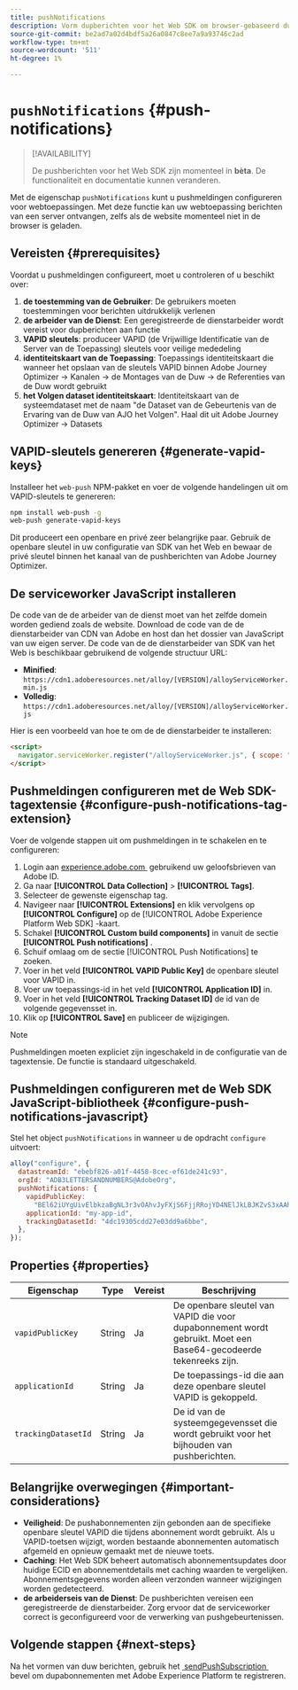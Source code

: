 ```yaml
---
title: pushNotifications
description: Vorm dupberichten voor het Web SDK om browser-gebaseerd dupoverseinen toe te laten.
source-git-commit: be2ad7a02d4bdf5a26a0847c8ee7a9a93746c2ad
workflow-type: tm+mt
source-wordcount: '511'
ht-degree: 1%

---
```



# `pushNotifications` {#push-notifications}

>[!AVAILABILITY]
>
> De pushberichten voor het Web SDK zijn momenteel in **bèta**. De functionaliteit en documentatie kunnen veranderen.

Met de eigenschap `pushNotifications` kunt u pushmeldingen configureren voor webtoepassingen. Met deze functie kan uw webtoepassing berichten van een server ontvangen, zelfs als de website momenteel niet in de browser is geladen.

## Vereisten {#prerequisites}

Voordat u pushmeldingen configureert, moet u controleren of u beschikt over:

1. **de toestemming van de Gebruiker**: De gebruikers moeten toestemmingen voor berichten uitdrukkelijk verlenen
2. **de arbeider van de Dienst**: Een geregistreerde de dienstarbeider wordt vereist voor dupberichten aan functie
3. **VAPID sleutels**: produceer VAPID (de Vrijwillige Identificatie van de Server van de Toepassing) sleutels voor veilige mededeling
4. **identiteitskaart van de Toepassing**: Toepassings identiteitskaart die wanneer het opslaan van de sleutels VAPID binnen Adobe Journey Optimizer -> Kanalen -> de Montages van de Duw -> de Referenties van de Duw wordt gebruikt
5. **het Volgen dataset identiteitskaart**: Identiteitskaart van de systeemdataset met de naam &quot;de Dataset van de Gebeurtenis van de Ervaring van de Duw van AJO het Volgen&quot;. Haal dit uit Adobe Journey Optimizer -> Datasets

## VAPID-sleutels genereren {#generate-vapid-keys}

Installeer het `web-push` NPM-pakket en voer de volgende handelingen uit om VAPID-sleutels te genereren:

```bash
npm install web-push -g
web-push generate-vapid-keys
```

Dit produceert een openbare en privé zeer belangrijke paar. Gebruik de openbare sleutel in uw configuratie van SDK van het Web en bewaar de privé sleutel binnen het kanaal van de pushberichten van Adobe Journey Optimizer.

## De serviceworker JavaScript installeren

De code van de de arbeider van de dienst moet van het zelfde domein worden gediend zoals de website. Download de code van de de dienstarbeider van CDN van Adobe en host dan het dossier van JavaScript van uw eigen server. De code van de de dienstarbeider van SDK van het Web is beschikbaar gebruikend de volgende structuur URL:

- **Minified**: `https://cdn1.adoberesources.net/alloy/[VERSION]/alloyServiceWorker.min.js`
- **Volledig**: `https://cdn1.adoberesources.net/alloy/[VERSION]/alloyServiceWorker.js`

Hier is een voorbeeld van hoe te om de de dienstarbeider te installeren:

```html
<script>
  navigator.serviceWorker.register("/alloyServiceWorker.js", { scope: "/" });
</script>
```

## Pushmeldingen configureren met de Web SDK-tagextensie {#configure-push-notifications-tag-extension}

Voer de volgende stappen uit om pushmeldingen in te schakelen en te configureren:

1. Login aan [&#x200B; experience.adobe.com &#x200B;](https://experience.adobe.com) gebruikend uw geloofsbrieven van Adobe ID.
1. Ga naar **[!UICONTROL Data Collection]** > **[!UICONTROL Tags]**.
1. Selecteer de gewenste eigenschap tag.
1. Navigeer naar **[!UICONTROL Extensions]** en klik vervolgens op **[!UICONTROL Configure]** op de [!UICONTROL Adobe Experience Platform Web SDK] -kaart.
1. Schakel **[!UICONTROL Custom build components]** in vanuit de sectie **[!UICONTROL Push notifications]** .
1. Schuif omlaag om de sectie [!UICONTROL Push Notifications] te zoeken.
1. Voer in het veld **[!UICONTROL VAPID Public Key]** de openbare sleutel voor VAPID in.
1. Voer uw toepassings-id in het veld **[!UICONTROL Application ID]** in.
1. Voer in het veld **[!UICONTROL Tracking Dataset ID]** de id van de volgende gegevensset in.
1. Klik op **[!UICONTROL Save]** en publiceer de wijzigingen.

>[!NOTE]
>
> Pushmeldingen moeten expliciet zijn ingeschakeld in de configuratie van de tagextensie. De functie is standaard uitgeschakeld.

## Pushmeldingen configureren met de Web SDK JavaScript-bibliotheek {#configure-push-notifications-javascript}

Stel het object `pushNotifications` in wanneer u de opdracht `configure` uitvoert:

```js
alloy("configure", {
  datastreamId: "ebebf826-a01f-4458-8cec-ef61de241c93",
  orgId: "ADB3LETTERSANDNUMBERS@AdobeOrg",
  pushNotifications: {
    vapidPublicKey:
      "BEl62iUYgUivElbkzaBgNL3r3vOAhvJyFXjS6FjjRRojYD4NElJkLBJKZvS3xAAh4_gE3WnMaZNu_KGP4jAQlJz",
    applicationId: "my-app-id",
    trackingDatasetId: "4dc19305cdd27e03dd9a6bbe",
  },
});
```

## Properties {#properties}

| Eigenschap | Type | Vereist | Beschrijving |
|---------|----|---------|-----------|
| `vapidPublicKey` | String | Ja | De openbare sleutel van VAPID die voor dupabonnement wordt gebruikt. Moet een Base64-gecodeerde tekenreeks zijn. |
| `applicationId` | String | Ja | De toepassings-id die aan deze openbare sleutel VAPID is gekoppeld. |
| `trackingDatasetId` | String | Ja | De id van de systeemgegevensset die wordt gebruikt voor het bijhouden van pushberichten. |

## Belangrijke overwegingen {#important-considerations}

- **Veiligheid**: De pushabonnementen zijn gebonden aan de specifieke openbare sleutel VAPID die tijdens abonnement wordt gebruikt. Als u VAPID-toetsen wijzigt, worden bestaande abonnementen automatisch afgemeld en opnieuw gemaakt met de nieuwe toets.
- **Caching**: Het Web SDK beheert automatisch abonnementsupdates door huidige ECID en abonnementdetails met caching waarden te vergelijken. Abonnementsgegevens worden alleen verzonden wanneer wijzigingen worden gedetecteerd.
- **de arbeiderseis van de Dienst**: De pushberichten vereisen een geregistreerde de dienstarbeider. Zorg ervoor dat de serviceworker correct is geconfigureerd voor de verwerking van pushgebeurtenissen.

## Volgende stappen {#next-steps}

Na het vormen van duw berichten, gebruik het [&#x200B; sendPushSubscription &#x200B;](../sendpushsubscription.md) bevel om dupabonnementen met Adobe Experience Platform te registreren.
